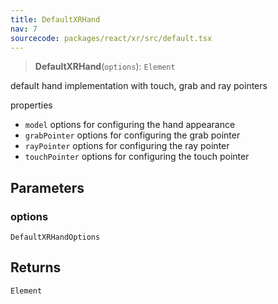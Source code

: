 ```yaml
---
title: DefaultXRHand
nav: 7
sourcecode: packages/react/xr/src/default.tsx
---
```


> **DefaultXRHand**(`options`): `Element`

default hand implementation with touch, grab and ray pointers

properties
- `model` options for configuring the hand appearance
- `grabPointer` options for configuring the grab pointer
- `rayPointer` options for configuring the ray pointer
- `touchPointer` options for configuring the touch pointer

## Parameters

### options

`DefaultXRHandOptions`

## Returns

`Element`
